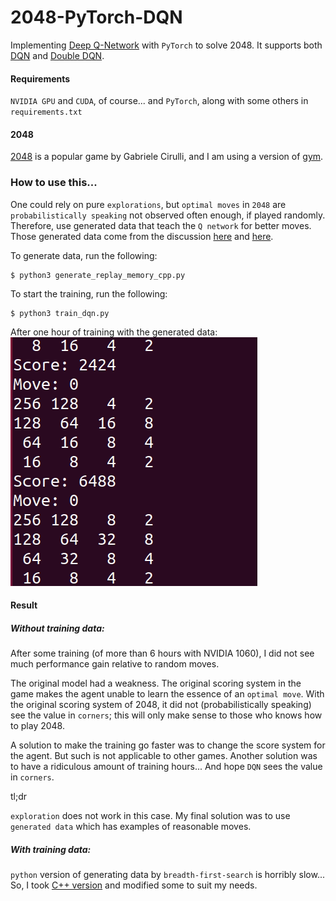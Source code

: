 # 2048-PyTorch-DQN

Implementing [Deep Q-Network](https://deepmind.com/research/dqn/) with `PyTorch` to solve 2048. 
It supports both [DQN](https://arxiv.org/abs/1312.5602) and [Double DQN](https://arxiv.org/abs/1509.06461).

#### Requirements
`NVIDIA GPU` and `CUDA`, of course...  and `PyTorch`, along with some others in `requirements.txt`


#### 2048

[2048](https://github.com/gabrielecirulli/2048) is a popular game by Gabriele Cirulli, 
and I am using a version of [gym](https://github.com/mllobet/gym-2048).

### How to use this...
One could rely on pure `explorations`, but `optimal moves` in `2048` are
`probabilistically speaking` not observed often enough, if played randomly. Therefore, use generated data that teach the `Q network` for better moves. Those generated data come from
the discussion [here](https://stackoverflow.com/questions/22342854/what-is-the-optimal-algorithm-for-the-game-2048) and [here](https://github.com/nneonneo/2048-ai).

To generate data, run the following:

    $ python3 generate_replay_memory_cpp.py

To start the training, run the following:
    
    $ python3 train_dqn.py

After one hour of training with the generated data:
![screenshot](img/after_1_hour_training.gif)


#### Result

##### Without training data:
After some training (of more than 6 hours with NVIDIA 1060), 
I did not see much performance gain relative to random moves.

The original model had a weakness. The original scoring system in the game 
makes the agent unable to learn the essence of an `optimal move`. With the
original scoring system of 2048, it did not (probabilistically speaking)
see the value in `corners`; this will only make sense to those who knows how to play 2048.
 
A solution to make the training go faster was to change the score system for the agent.
But such is not applicable to other games.
Another solution was to have a ridiculous amount of training hours... And hope `DQN` sees the
value in `corners`.

tl;dr

`exploration` does not work in this case.
My final solution was to use `generated data` which has examples of reasonable moves.

##### With training data:
`python` version of generating data by `breadth-first-search` is horribly slow... So, I took
[C++ version](https://github.com/nneonneo/2048-ai) and modified some to suit my needs.


